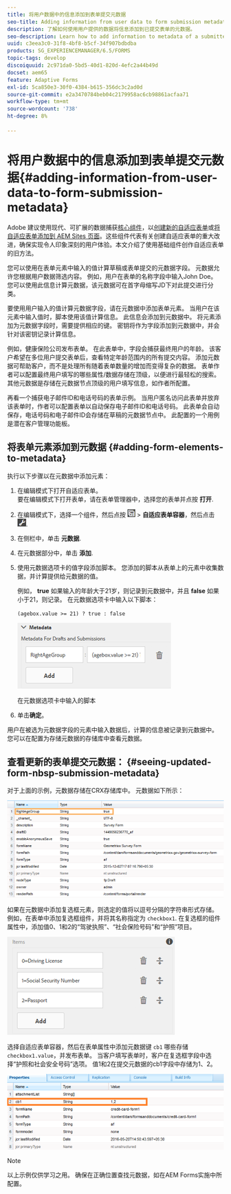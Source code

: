```yaml
---
title: 将用户数据中的信息添加到表单提交元数据
seo-title: Adding information from user data to form submission metadata
description: 了解如何使用用户提供的数据将信息添加到已提交表单的元数据。
seo-description: Learn how to add information to metadata of a submitted form with user provided data.
uuid: c3eea3c0-31f8-4bf8-b5cf-34f907bdbdba
products: SG_EXPERIENCEMANAGER/6.5/FORMS
topic-tags: develop
discoiquuid: 2c971da0-5bd5-40d1-820d-4efc2a44b49d
docset: aem65
feature: Adaptive Forms
exl-id: 5ca850e3-30f0-4384-b615-356dc3c2ad0d
source-git-commit: e2a3470784beb04c2179958ac6cb98861acfaa71
workflow-type: tm+mt
source-wordcount: '738'
ht-degree: 8%

---
```


# 将用户数据中的信息添加到表单提交元数据{#adding-information-from-user-data-to-form-submission-metadata}

<span class="preview">Adobe 建议使用现代、可扩展的数据捕获[核心组件](https://experienceleague.adobe.com/docs/experience-manager-core-components/using/adaptive-forms/introduction.html)，以[创建新的自适应表单](/help/forms/using/create-an-adaptive-form-core-components.md)或[将自适应表单添加到 AEM Sites 页面](/help/forms/using/create-or-add-an-adaptive-form-to-aem-sites-page.md)。这些组件代表有关创建自适应表单的重大改进，确保实现令人印象深刻的用户体验。本文介绍了使用基础组件创作自适应表单的旧方法。</span>

您可以使用在表单元素中输入的值计算草稿或表单提交的元数据字段。 元数据允许您根据用户数据筛选内容。 例如，用户在表单的名称字段中输入John Doe。 您可以使用此信息计算元数据，该元数据可在首字母缩写JD下对此提交进行分类。

要使用用户输入的值计算元数据字段，请在元数据中添加表单元素。 当用户在该元素中输入值时，脚本使用该值计算信息。 此信息会添加到元数据中。 将元素添加为元数据字段时，需要提供相应的键。 密钥将作为字段添加到元数据中，并会针对该密钥记录计算信息。

例如，健康保险公司发布表单。 在此表单中，字段会捕获最终用户的年龄。 该客户希望在多位用户提交表单后，查看特定年龄范围内的所有提交内容。 添加元数据可帮助客户，而不是处理所有随着表单数量的增加而变得复杂的数据。 表单作者可以配置最终用户填写的哪些属性/数据存储在顶级，以便进行最轻松的搜索。 其他元数据是存储在元数据节点顶级的用户填写信息，如作者所配置。

再看一个捕获电子邮件ID和电话号码的表单示例。 当用户匿名访问此表单并放弃该表单时，作者可以配置表单以自动保存电子邮件ID和电话号码。 此表单会自动保存，电话号码和电子邮件ID会存储在草稿的元数据节点中。 此配置的一个用例是潜在客户管理功能板。

## 将表单元素添加到元数据 {#adding-form-elements-to-metadata}

执行以下步骤以在元数据中添加元素：

1. 在编辑模式下打开自适应表单。\
   要在编辑模式下打开表单，请在表单管理器中，选择您的表单并点按 **打开**.
1. 在编辑模式下，选择一个组件，然后点按 ![字段级](assets/field-level.png) > **自适应表单容器**，然后点击 ![cmppr](assets/cmppr.png).
1. 在侧栏中，单击 **元数据**.
1. 在元数据部分中，单击 **添加**.
1. 使用元数据选项卡的值字段添加脚本。 您添加的脚本从表单上的元素中收集数据，并计算提供给元数据的值。

   例如， **true** 如果输入的年龄大于21岁，则记录到元数据中，并且 **false** 如果小于21，则记录。 在元数据选项卡中输入以下脚本：

   `(agebox.value >= 21) ? true : false`

   ![元数据脚本](assets/add-element-metadata.png)

   在元数据选项卡中输入的脚本

1. 单击&#x200B;**确定**。

用户在被选为元数据字段的元素中输入数据后，计算的信息被记录到元数据中。 您可以在配置为存储元数据的存储库中查看元数据。

## 查看更新的表单提交元数据： {#seeing-updated-form-nbsp-submission-metadata}

对于上面的示例，元数据存储在CRX存储库中。 元数据如下所示：

![元数据](assets/metadata_entry_new.png)

如果在元数据中添加复选框元素，则选定的值将以逗号分隔的字符串形式存储。 例如，在表单中添加复选框组件，并将其名称指定为 `checkbox1`. 在复选框的组件属性中，添加值0、1和2的“驾驶执照”、“社会保险号码”和“护照”项目。

![存储复选框中的多个值](assets/checkbox-metadata.png)

选择自适应表单容器，然后在表单属性中添加元数据键 `cb1` 哪些存储 `checkbox1.value`，并发布表单。 当客户填写表单时，客户在复选框字段中选择“护照和社会安全号码”选项。 值1和2在提交元数据的cb1字段中存储为1、2。

![在复选框字段中选择的多个值的元数据条目](assets/metadata-entry.png)

>[!NOTE]
>
>以上示例仅供学习之用。 确保在正确位置查找元数据，如在AEM Forms实施中所配置。
